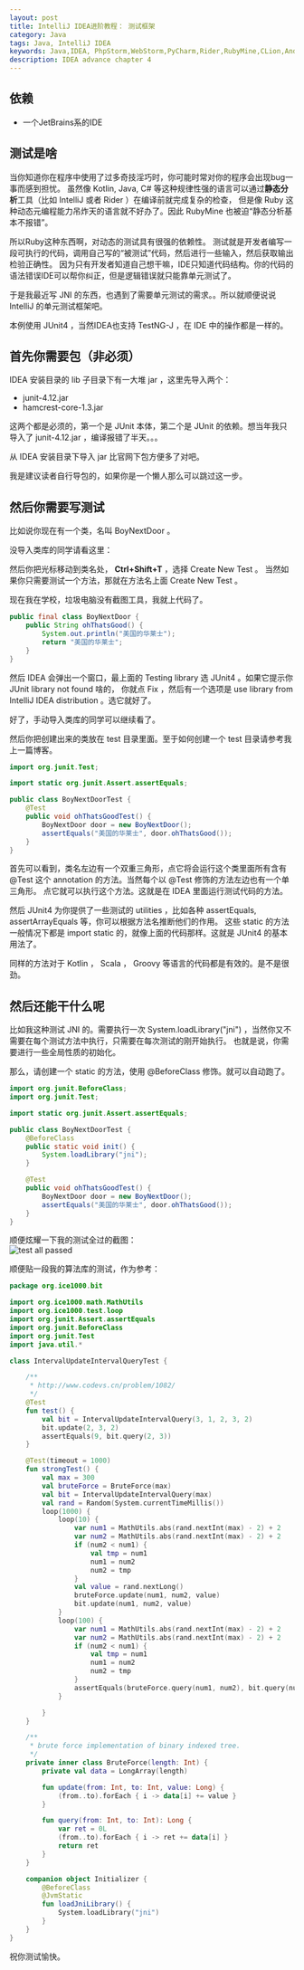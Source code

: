 ```yaml
---
layout: post
title: IntelliJ IDEA进阶教程： 测试框架
category: Java
tags: Java, IntelliJ IDEA
keywords: Java,IDEA, PhpStorm,WebStorm,PyCharm,Rider,RubyMine,CLion,Android Studio,JUnit
description: IDEA advance chapter 4
---
```


## 依赖
+ 一个JetBrains系的IDE

## 测试是啥

当你知道你在程序中使用了过多奇技淫巧时，你可能时常对你的程序会出现bug一事而感到担忧。
虽然像 Kotlin, Java, C# 等这种规律性强的语言可以通过**静态分析**工具（比如 IntelliJ 或者 Rider ）在编译前就完成复杂的检查，
但是像 Ruby 这种动态元编程能力吊炸天的语言就不好办了。因此 RubyMine 也被迫“静态分析基本不报错”。

所以Ruby这种东西啊，对动态的测试具有很强的依赖性。
测试就是开发者编写一段可执行的代码，调用自己写的“被测试”代码，然后进行一些输入，然后获取输出检验正确性。
因为只有开发者知道自己想干嘛，IDE只知道代码结构。你的代码的语法错误IDE可以帮你纠正，但是逻辑错误就只能靠单元测试了。

于是我最近写 JNI 的东西，也遇到了需要单元测试的需求。。所以就顺便说说 IntelliJ 的单元测试框架吧。

本例使用 JUnit4 ，当然IDEA也支持 TestNG-J ，在 IDE 中的操作都是一样的。

## 首先你需要包（非必须）

IDEA 安装目录的 lib 子目录下有一大堆 jar ，这里先导入两个：

+ junit-4.12.jar
+ hamcrest-core-1.3.jar

这两个都是必须的，第一个是 JUnit 本体，第二个是 JUnit 的依赖。想当年我只导入了 junit-4.12.jar ，编译报错了半天。。。

从 IDEA 安装目录下导入 jar 比官网下包方便多了对吧。

我是建议读者自行导包的，如果你是一个懒人那么可以跳过这一步。

## 然后你需要写测试

比如说你现在有一个类，名叫 BoyNextDoor 。

没导入类库的同学请看这里：

然后你把光标移动到类名处， **Ctrl+Shift+T** ，选择 Create New Test 。
当然如果你只需要测试一个方法，那就在方法名上面 Create New Test 。

现在我在学校，垃圾电脑没有截图工具，我就上代码了。

```java
public final class BoyNextDoor {
	public String ohThatsGood() {
		System.out.println("美国的华莱士");
		return "美国的华莱士";
	}
}
```

然后 IDEA 会弹出一个窗口，最上面的 Testing library 选 JUnit4 。如果它提示你 JUnit library not found 啥的，
你就点 Fix ，然后有一个选项是 use library from IntelliJ IDEA distribution 。选它就好了。

好了，手动导入类库的同学可以继续看了。

然后你把创建出来的类放在 test 目录里面。至于如何创建一个 test 目录请参考我上一篇博客。

```java
import org.junit.Test;

import static org.junit.Assert.assertEquals;

public class BoyNextDoorTest {
	@Test
	public void ohThatsGoodTest() {
		BoyNextDoor door = new BoyNextDoor();
		assertEquals("美国的华莱士", door.ohThatsGood());
	}
}
```

首先可以看到，类名左边有一个双重三角形，点它将会运行这个类里面所有含有 @Test 这个 annotation 的方法。当然每个以 @Test 修饰的方法左边也有一个单三角形。
点它就可以执行这个方法。这就是在 IDEA 里面运行测试代码的方法。

然后 JUnit4 为你提供了一些测试的 utilities ，比如各种 assertEquals, assertArrayEquals 等，你可以根据方法名推断他们的作用。
这些 static 的方法一般情况下都是 import static 的，就像上面的代码那样。这就是 JUnit4 的基本用法了。

同样的方法对于 Kotlin ， Scala ， Groovy 等语言的代码都是有效的。是不是很劲。

## 然后还能干什么呢

比如我这种测试 JNI 的。需要执行一次 System.loadLibrary("jni") ，当然你又不需要在每个测试方法中执行，只需要在每次测试的刚开始执行。
也就是说，你需要进行一些全局性质的初始化。

那么，请创建一个 static 的方法，使用 @BeforeClass 修饰。就可以自动跑了。

```java
import org.junit.BeforeClass;
import org.junit.Test;

import static org.junit.Assert.assertEquals;

public class BoyNextDoorTest {
	@BeforeClass
	public static void init() {
		System.loadLibrary("jni");
	}

	@Test
	public void ohThatsGoodTest() {
		BoyNextDoor door = new BoyNextDoor();
		assertEquals("美国的华莱士", door.ohThatsGood());
	}
}
```

顺便炫耀一下我的测试全过的截图：<br/>
![test all passed](https://coding.net/u/ice1000/p/Images/git/raw/master/test1.png)

顺便贴一段我的算法库的测试，作为参考：

```kotlin
package org.ice1000.bit

import org.ice1000.math.MathUtils
import org.ice1000.test.loop
import org.junit.Assert.assertEquals
import org.junit.BeforeClass
import org.junit.Test
import java.util.*

class IntervalUpdateIntervalQueryTest {

	/**
	 * http://www.codevs.cn/problem/1082/
	 */
	@Test
	fun test() {
		val bit = IntervalUpdateIntervalQuery(3, 1, 2, 3, 2)
		bit.update(2, 3, 2)
		assertEquals(9, bit.query(2, 3))
	}

	@Test(timeout = 1000)
	fun strongTest() {
		val max = 300
		val bruteForce = BruteForce(max)
		val bit = IntervalUpdateIntervalQuery(max)
		val rand = Random(System.currentTimeMillis())
		loop(1000) {
			loop(10) {
				var num1 = MathUtils.abs(rand.nextInt(max) - 2) + 2
				var num2 = MathUtils.abs(rand.nextInt(max) - 2) + 2
				if (num2 < num1) {
					val tmp = num1
					num1 = num2
					num2 = tmp
				}
				val value = rand.nextLong()
				bruteForce.update(num1, num2, value)
				bit.update(num1, num2, value)
			}
			loop(100) {
				var num1 = MathUtils.abs(rand.nextInt(max) - 2) + 2
				var num2 = MathUtils.abs(rand.nextInt(max) - 2) + 2
				if (num2 < num1) {
					val tmp = num1
					num1 = num2
					num2 = tmp
				}
				assertEquals(bruteForce.query(num1, num2), bit.query(num1, num2))
			}

		}
	}

	/**
	 * brute force implementation of binary indexed tree.
	 */
	private inner class BruteForce(length: Int) {
		private val data = LongArray(length)

		fun update(from: Int, to: Int, value: Long) {
			(from..to).forEach { i -> data[i] += value }
		}

		fun query(from: Int, to: Int): Long {
			var ret = 0L
			(from..to).forEach { i -> ret += data[i] }
			return ret
		}
	}

	companion object Initializer {
		@BeforeClass
		@JvmStatic
		fun loadJniLibrary() {
			System.loadLibrary("jni")
		}
	}
}

```

祝你测试愉快。
